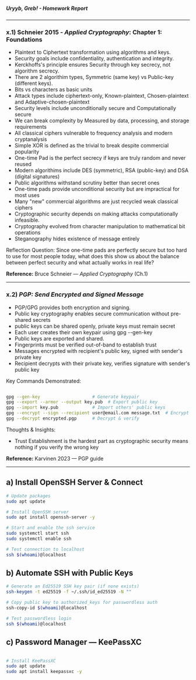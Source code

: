 ##### Uryyb, Greb! - Homework Report


---

### x.1) Schneier 2015 - *Applied Cryptography*: Chapter 1: Foundations

- Plaintext to Ciphertext transformation using algorithms and keys.
- Security goals include confidentiality, authentication and integrity.
- Kerckhoffs's principle ensures Security through key secrecy, not algorithm secrecy.
- There are 2 algorithim types, Symmetric (same key) vs Public-key (different keys).
- Bits vs characters as basic units
- Attack types include ciphertext-only, Known-plaintext, Chosen-plaintext and Adaptive-chosen-plaintext
- Security levels include unconditionally secure and Computationally secure
- We can break complexity by Measured by data, processing, and storage requirements
- All classical ciphers vulnerable to frequency analysis and modern cryptanalysis
- Simple XOR is defined as the trivial to break despite commercial popularity
- One-time Pad is the perfect secrecy if keys are truly random and never reused
- Modern algorithims include DES (symmetric), RSA (public-key) and DSA (digital signatures)
- Public algorithms withstand scrutiny better than secret ones
- One-time pads provide unconditional security but are impractical for most uses
- Many "new" commercial algorithms are just recycled weak classical ciphers
- Cryptographic security depends on making attacks computationally infeasible.
- Cryptography evolved from character manipulation to mathematical bit operations
- Steganography hides existence of message entirely

Reflection Question:
Since one-time pads are perfectly secure but too hard to use for most people today, what does this show us about the balance between perfect security and what actually works in real life?

**Reference:** Bruce Schneier — *Applied Cryptography* (Ch.1)

---

### x.2) *PGP: Send Encrypted and Signed Message*

- PGP/GPG provides both encryption and signing.
- Public key cryptography enables secure communication without pre-shared secrets
- public keys can be shared openly, private keys must remain secret
- Each user creates their own keypair using gpg --gen-key
- Public keys are exported and shared.
- Fingerprints must be verified out-of-band to establish trust
- Messages encrypted with recipient's public key, signed with sender's private key
- Recipient decrypts with their private key, verifies signature with sender's public key

Key Commands Demonstrated:
```bash

gpg --gen-key                    # Generate keypair
gpg --export --armor --output key.pub  # Export public key
gpg --import key.pub             # Import others' public keys
gpg --encrypt --sign --recipient user@email.com message.txt  # Encrypt & sign
gpg --decrypt encrypted.pgp      # Decrypt & verify
```


Thoughts & Insights:
- Trust Establishment is the hardest part as cryptographic security means nothing if you verify the wrong key

**Reference:** Karvinen 2023 — PGP guide

---

## a) Install OpenSSH Server & Connect

```bash
# Update packages
sudo apt update

# Install OpenSSH server
sudo apt install openssh-server -y

# Start and enable the ssh service
sudo systemctl start ssh
sudo systemctl enable ssh

# Test connection to localhost
ssh $(whoami)@localhost

```

## b) Automate SSH with Public Keys

```bash
# Generate an Ed25519 SSH key pair (if none exists)
ssh-keygen -t ed25519 -f ~/.ssh/id_ed25519 -N ""

# Copy public key to authorized_keys for passwordless auth
ssh-copy-id $(whoami)@localhost

# Test passwordless login
ssh $(whoami)@localhost
```

## c) Password Manager — KeePassXC

```bash

# Install KeePassXC
sudo apt update
sudo apt install keepassxc -y
```

